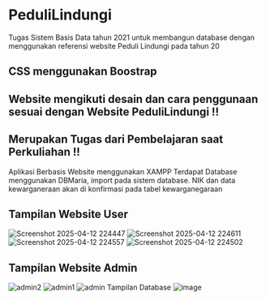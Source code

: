 # PeduliLindungi
Tugas Sistem Basis Data tahun 2021 untuk membangun database dengan menggunakan referensi website Peduli Lindungi pada tahun 20
## CSS menggunakan Boostrap
## Website mengikuti desain dan cara penggunaan sesuai dengan Website PeduliLindungi !!
## Merupakan Tugas dari Pembelajaran saat Perkuliahan !!
Aplikasi Berbasis Website menggunakan XAMPP
Terdapat Database menggunakan DBMaria, import pada sistem database.
NIK dan data kewarganeraan akan di konfirmasi pada tabel kewarganegaraan
## Tampilan Website User
![Screenshot 2025-04-12 224447](https://github.com/user-attachments/assets/c4566582-6469-4b5c-98c3-c90f204f4d35)
![Screenshot 2025-04-12 224611](https://github.com/user-attachments/assets/df07065c-f206-464b-93a2-cb5b7c88268b)
![Screenshot 2025-04-12 224557](https://github.com/user-attachments/assets/1c61df5f-6adc-49d4-80a6-1ab510156f92)
![Screenshot 2025-04-12 224502](https://github.com/user-attachments/assets/cb622f9f-400c-4897-a145-eb9c30af37a6)
## Tampilan Website Admin
![admin2](https://github.com/user-attachments/assets/b5920a14-1ca6-41ca-8327-4ff9666540c7)
![admin1](https://github.com/user-attachments/assets/cd6c5048-0dd5-4715-84e8-e288674e715e)
![admin](https://github.com/user-attachments/assets/7d236b1c-f6c0-40f6-a52e-23ddbe0ce76a)
Tampilan Database
![image](https://github.com/user-attachments/assets/b830a712-e4c2-4ea8-94cb-2ed225fed9df)
